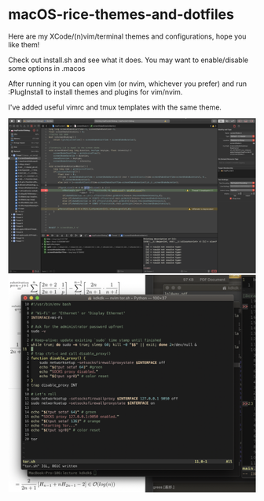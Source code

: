 # macOS-rice-themes-and-dotfiles
Here are my XCode/(n)vim/terminal themes and configurations, hope you like them!

Check out install.sh and see what it does.
You may want to enable/disable some options in .macos

After running it you can open vim (or nvim, whichever you prefer) and run :PlugInstall to install themes and plugins for vim/nvim.

I've added useful vimrc and tmux templates with the same theme.

![Alt text](xcode/xcodetheme.png?raw=true "XCode Theme")
![Alt text](terminalmacos/terminaltheme.png?raw=true "Terminal Theme")
